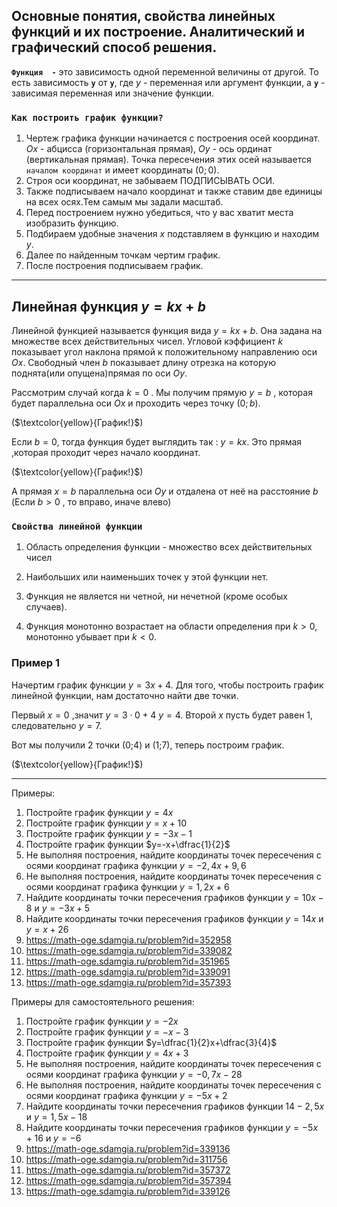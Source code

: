 ##  Основные понятия, свойства линейных функций и их построение. Аналитический и графический способ решения.

**`Функция  -`** это зависимость одной  переменной величины от другой. То есть зависимость  **`y`** от **`y`**, где  $y$ - переменная или аргумент функции, а **`y`** - зависимая переменная или значение функции.

###  `Как построить график функции?`

1. Чертеж графика функции начинается с построения осей координат. $Ox$ - абцисса (горизонтальная прямая), $Oy$ - ось ординат (вертикальная прямая). Точка пересечения этих осей называется `началом координат`  и имеет координаты $(0;0)$.
2. Строя  оси координат, не забываем ПОДПИСЫВАТЬ ОСИ.
3. Также подписываем начало координат и также ставим две единицы на всех осях.Тем самым мы задали масштаб.
4. Перед построением нужно убедиться, что у вас хватит места изобразить функцию.
5. Подбираем удобные значения $x$ подставляем в функцию и находим $y$. 
6. Далее по найденным точкам чертим график. 
7. После построения подписываем график.
 
***
## Линейная функция $y=kx+b$
Линейной функцией  называется функция вида $y=kx+b$.  Она задана на множестве всех действительных чисел.  Угловой кэффициент $k$ показывает угол наклона прямой к положительному направлению оси $Ox$.  Свободный член $b$ показывает длину отрезка на которую поднята(или опущена)прямая по оси $Оу$.

  

Рассмотрим случай когда $k=0$ . Мы получим прямую $y=b$ , которая будет параллельна оси $Ox$  и проходить через точку $(0;b)$.

($\textcolor{yellow}{График!}$)

 Если $b=0$, тогда функция  будет  выглядить так : $y=kx$. Это прямая ,которая проходит через начало координат.

 ($\textcolor{yellow}{График!}$) 

 А прямая $x=b$ параллельна оси $Oy$ и отдалена от неё на расстояние $b$ (Если $b>0$ , то вправо, иначе влево)

### `Свойства линейной функции`
1. Область определения функции - множество всех действительных чисел 

2. Наибольших или наименьших точек у этой функции нет. 

3. Функция не является ни четной, ни нечетной (кроме особых случаев).

4. Функция монотонно возрастает на области определения при $k>0$, монотонно убывает при $k<0$.

### Пример 1 
   Начертим  график функции $y=3x+4$. Для того, чтобы построить график линейной функции, нам достаточно найти две точки.
    
Первый $x=0$ ,значит $y=3 \cdot 0+4$ $y=4$.
Второй  $x$ пусть будет равен 1, следовательно $y=7$. 

Вот мы получили 2 точки (0;4) и (1;7), теперь построим график.

($\textcolor{yellow}{График!}$) 

***

Примеры:

1) Постройте график функции $y=4x$
2) Постройте график функции $y=x+10$
3) Постройте график функции $y=-3x-1$
4) Постройте график функции $y=-x+\dfrac{1}{2}$
5) Не выполняя построения, найдите координаты точек пересечения с осями координат графика функции $y=-2,4x+9,6$
6) Не выполняя построения, найдите координаты точек пересечения с осями координат графика функции $y=1,2x+6$
7) Найдите координаты точки пересечения графиков функции $y=10x-8$ и $y=-3x+5$
8) Найдите координаты точки пересечения графиков функции $y=14x$ и $y=x+26$
9) https://math-oge.sdamgia.ru/problem?id=352958
10) https://math-oge.sdamgia.ru/problem?id=339082
11) https://math-oge.sdamgia.ru/problem?id=351965
12) https://math-oge.sdamgia.ru/problem?id=339091
13) https://math-oge.sdamgia.ru/problem?id=357393

Примеры для самостоятельного решения:

1) Постройте график функции $y=-2x$
2) Постройте график функции $y=-x-3$
3) Постройте график функции $y=\dfrac{1}{2}x+\dfrac{3}{4}$
4) Постройте график функции $y=4x+3$
5) Не выполняя построения, найдите координаты точек пересечения с осями координат графика функции $y=-0,7x-28$
6) Не выполняя построения, найдите координаты точек пересечения с осями координат графика функции $y=-5x+2$
7) Найдите координаты точки пересечения графиков функции $14-2,5x$ и $y=1,5x-18$
8) Найдите координаты точки пересечения графиков функции $y=-5x+16$ и $y=-6$
9) https://math-oge.sdamgia.ru/problem?id=339136
10) https://math-oge.sdamgia.ru/problem?id=311756
11) https://math-oge.sdamgia.ru/problem?id=357372
12) https://math-oge.sdamgia.ru/problem?id=357394
13) https://math-oge.sdamgia.ru/problem?id=339126